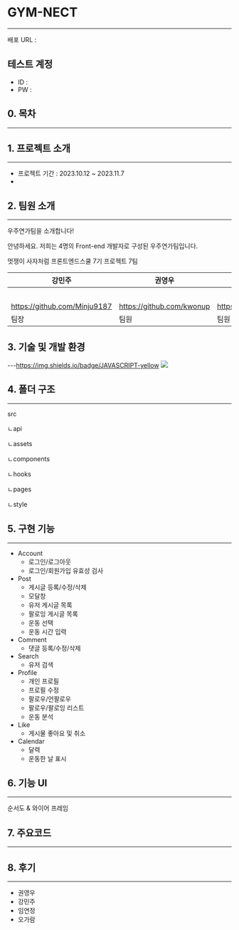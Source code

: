 # GYM-NECT

---

배포 URL :

## 테스트 계정

- ID :
- PW :

## 0. 목차

---

## 1. 프로젝트 소개

---

- 프로젝트 기간 : 2023.10.12 ~ 2023.11.7
-

## 2. 팀원 소개

---

우주연가팀을 소개합니다!

안녕하세요. 저희는 4명의 Front-end 개발자로 구성된 우주연가팀입니다.

멋쟁이 사자처럼 프론트엔드스쿨 7기 프로젝트 7팀

| 강민주                       | 권영우                    | 임연정                      | 오가람                        |
| ---------------------------- | ------------------------- | --------------------------- | ----------------------------- |
|                              |                           |                             | (사진첨부하기)                |
| https://github.com/Minju9187 | https://github.com/kwonup | https://github.com/limm1222 | https://github.com/rami242424 |
| 팀장                         | 팀원                      | 팀원                        | 팀원                          |

## 3. 기술 및 개발 환경

---https://img.shields.io/badge/JAVASCRIPT-yellow
<img src="https://img.shields.io/badge/JAVASCRIPT-{#f7df1e}?style={flat}&logo={JAVASCRIPT}&logoColor={#f7df1e}"/>

## 4. 폴더 구조

---

src

ㄴapi

ㄴassets

ㄴcomponents

ㄴhooks

ㄴpages

ㄴstyle

## 5. 구현 기능

---

- Account
  - 로그인/로그아웃
  - 로그인/회원가입 유효성 검사
- Post
  - 게시글 등록/수정/삭제
  - 모달창
  - 유저 게시글 목록
  - 팔로잉 게시글 목록
  - 운동 선택
  - 운동 시간 입력
- Comment
  - 댓글 등록/수정/삭제
- Search
  - 유저 검색
- Profile
  - 개인 프로필
  - 프로필 수정
  - 팔로우/언팔로우
  - 팔로우/팔로잉 리스트
  - 운동 분석
- Like
  - 게시물 좋아요 및 취소
- Calendar
  - 달력
  - 운동한 날 표시

## 6. 기능 UI

---

순서도 & 와이어 프레임

## 7. 주요코드

---

## 8. 후기

---

- 권영우
- 강민주
- 임연정
- 오가람
